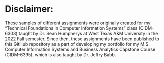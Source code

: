 # Disclaimer:

These samples of different assignments were originally created for my “Technical Foundations in Computer Information Systems” class (CIDM-6303) taught by Dr. Sean Humpherys at West Texas A&M University in the 2022 Fall semester. Since then, these assignments have been published to this GitHub repository as a part of developing my portfolio for my M.S. Computer Information Systems and Business Analytics Capstone Course (CIDM-6395), which is also taught by Dr. Jeffry Babb. 


